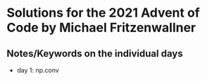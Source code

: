 # Solutions for the 2021 Advent of Code by Michael Fritzenwallner

## Notes/Keywords on the individual days

- day 1: np.conv
